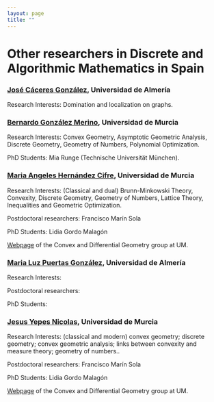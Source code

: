 ```yaml
---
layout: page
title: ""
---
```


# Other researchers in Discrete and Algorithmic Mathematics in Spain


### [José Cáceres González](https://brujula.ual.es/authors/117.html), Universidad de Almería
Research Interests: Domination and localization on graphs.

### [Bernardo González Merino](https://sites.google.com/site/homepagebernardogonzalezmerino/home), Universidad de Murcia
Research Interests: Convex Geometry, Asymptotic Geometric Analysis, Discrete Geometry, Geometry of Numbers, Polynomial Optimization.

PhD Students: Mia Runge (Technische Universität München).

### [Maria Angeles Hernández Cifre](https://webs.um.es/mhcifre/), Universidad de Murcia
Research Interests: (Classical and dual) Brunn-Minkowski Theory, Convexity, Discrete Geometry, Geometry of Numbers, Lattice Theory, Inequalities and Geometric Optimization.

Postdoctoral researchers: Francisco Marín Sola

PhD Students: Lidia Gordo Malagón


[Webpage](https://www.um.es/geometria/
) of the Convex and Differential Geometry group at UM.


### [Maria Luz Puertas González](https://brujula.ual.es/authors/767.html),  Universidad de Almería
Research Interests: 

Postdoctoral researchers: 

PhD Students: 






### [Jesus Yepes Nicolas](https://webs.um.es/jesus.yepes/), Universidad de Murcia
Research Interests: (classical and modern) convex geometry; discrete geometry; convex geometric analysis; links between convexity and measure theory; geometry of numbers..

Postdoctoral researchers: Francisco Marín Sola

PhD Students: Lidia Gordo Malagón

[Webpage](https://www.um.es/geometria/
) of the Convex and Differential Geometry group at UM.

